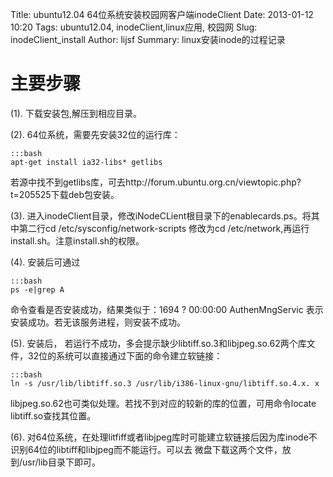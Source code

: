 Title: ubuntu12.04 64位系统安装校园网客户端inodeClient
Date: 2013-01-12 10:20
Tags: ubuntu12.04, inodeClient,linux应用, 校园网
Slug: inodeClient_install
Author: lijsf
Summary: linux安装inode的过程记录 

# 主要步骤

	
 (1).  下载安装包,解压到相应目录。
 
 (2).  64位系统，需要先安装32位的运行库：
 
	:::bash 
	apt-get install ia32-libs* getlibs
 
 若源中找不到getlibs库，可去http://forum.ubuntu.org.cn/viewtopic.php?t=205525下载deb包安装。
 
 (3).  进入inodeClient目录，修改iNodeCLient根目录下的enablecards.ps。将其中第二行cd /etc/sysconfig/network-scripts
 修改为cd /etc/network,再运行install.sh。注意install.sh的权限。
 
 (4).  安装后可通过 
 
	:::bash
	ps -e|grep A 
	
命令查看是否安装成功，结果类似于：1694 ?        00:00:00 AuthenMngServic
表示安装成功。若无该服务进程，则安装不成功。
 
 (5). 安装后， 若运行不成功，多会提示缺少libtiff.so.3和libjpeg.so.62两个库文件，32位的系统可以直接通过下面的命令建立软链接：
 
	:::bash
	ln -s /usr/lib/libtiff.so.3 /usr/lib/i386-linux-gnu/libtiff.so.4.x.	x
	
libjpeg.so.62也可类似处理。若找不到对应的较新的库的位置，可用命令locate libtiff.so查找其位置。
 
 (6).  对64位系统，在处理litfiff或者libjpeg库时可能建立软链接后因为库inode不识别64位的libtiff和libjpeg而不能运行。可以去
 微盘下载这两个文件，放到/usr/lib目录下即可。
